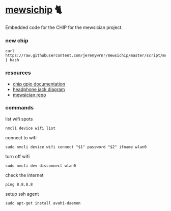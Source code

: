 [mewsichip](http://mewsician.win) :cat2:
========================================

Embedded code for the CHIP for the mewsician project.


### new chip

    curl https://raw.githubusercontent.com/jeremywrnr/mewsichip/master/script/mewsetup.sh | bash

### resources

- [chip gpio documentation](http://docs.getchip.com/chip.html#physical-connectors)
- [headphone jack diagram](http://www.cablechick.com.au/resources/image/trrs-diagram2.jpg)
- [mewsician repo](https://github.com/radiolarian/mewsician)


### commands

list wifi spots

    nmcli device wifi list

connect to wifi

    sudo nmcli device wifi connect "$1" password "$2" ifname wlan0

turn off wifi

    sudo nmcli dev disconnect wlan0

check the internet

    ping 8.8.8.8

setup ssh agent

    sudo apt-get install avahi-daemon

